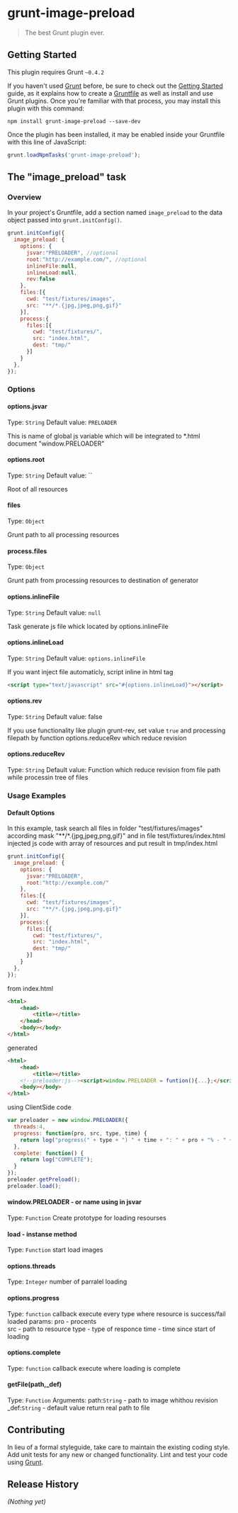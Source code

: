 # grunt-image-preload

> The best Grunt plugin ever.

## Getting Started
This plugin requires Grunt `~0.4.2`

If you haven't used [Grunt](http://gruntjs.com/) before, be sure to check out the [Getting Started](http://gruntjs.com/getting-started) guide, as it explains how to create a [Gruntfile](http://gruntjs.com/sample-gruntfile) as well as install and use Grunt plugins. Once you're familiar with that process, you may install this plugin with this command:

```shell
npm install grunt-image-preload --save-dev
```

Once the plugin has been installed, it may be enabled inside your Gruntfile with this line of JavaScript:

```js
grunt.loadNpmTasks('grunt-image-preload');
```

## The "image_preload" task

### Overview
In your project's Gruntfile, add a section named `image_preload` to the data object passed into `grunt.initConfig()`.

```js
grunt.initConfig({
  image_preload: {
    options: {
      jsvar:"PRELOADER", //optional
      root:"http://example.com/", //optional
      inlineFile:null,
      inlineLoad:null,
      rev:false      
    },
    files:[{
      cwd: "test/fixtures/images", 
      src: "**/*.{jpg,jpeg,png,gif}"
    }],        
    process:{
      files:[{
        cwd: "test/fixtures/",
        src: "index.html",
        dest: "tmp/"
      }]
    }
  },
});
```

### Options

#### options.jsvar
Type: `String`
Default value: `PRELOADER`

This is name of global js variable which will be integrated to *.html document "window.PRELOADER"


#### options.root
Type: `String`
Default value: ``

Root of all resources

#### files
Type: `Object`

Grunt path to all processing resources

#### process.files
Type: `Object`

Grunt path from processing resources to destination of generator

#### options.inlineFile
Type: `String`
Default value: `null`

Task generate js file whick located by options.inlineFile

#### options.inlineLoad
Type: `String`
Default value: `options.inlineFile`

If you want inject file automaticly, script inline in html tag
```html
<script type="text/javascript" src="#{options.inlineLoad}"></script>
```

#### options.rev
Type: `String`
Default value: false

If you use functionality like plugin grunt-rev, set value
`true` and processing filepath by function options.reduceRev
which reduce revision

#### options.reduceRev
Type: `String`
Default value: Function which reduce revision from file path
while processin tree of files

### Usage Examples

#### Default Options
In this example, task search all files in folder "test/fixtures/images" according mask "**/*.{jpg,jpeg,png,gif}"
and in file test/fixtures/index.html injected js code with array of resources and put result in tmp/index.html

```js
grunt.initConfig({
  image_preload: {
    options: {
      jsvar:"PRELOADER",
      root:"http://example.com/"
    },
    files:[{
      cwd: "test/fixtures/images", 
      src: "**/*.{jpg,jpeg,png,gif}"
    }],        
    process:{
      files:[{
        cwd: "test/fixtures/",
        src: "index.html",
        dest: "tmp/"
      }]
    }
  },
});
```
from index.html
```html
<html>
	<head>
		<title></title>
	</head>
	<body></body>
</html>
```
generated

```html
<html>
	<head>
		<title></title>
	<!--preloader:js--><script>window.PRELOADER = funtion(){...};</script><!--endpreloader:js--></head>
	<body></body>
</html>
```

using ClientSide code
```js
var preloader = new window.PRELOADER({
  threads:4,
  progress: function(pro, src, type, time) {
    return log("progress(" + type + ") " + time + ": " + pro + "% - " + src);
  },
  complete: function() {
    return log("COMPLETE");
  }
});
preloader.getPreload();
preloader.load();
```

#### window.PRELOADER - or name using in jsvar
Type: `Function`
Create prototype for loading resourses

#### load - instanse method
Type: `Function`
start load images

#### options.threads
Type: `Integer`
number of parralel loading

#### options.progress
Type: `function`
callback execute every type where resource is success/fail loaded
params:
pro - procents  
src - path to resource
type - type of responce
time - time since start of loading

#### options.complete
Type: `function`
callback execute where loading is complete

#### getFile(path,_def)
Type: `Function`
Arguments: 
  path:`String` - path to image whithou revision
  _def:`String` - default value
return real path to file

## Contributing
In lieu of a formal styleguide, take care to maintain the existing coding style. Add unit tests for any new or changed functionality. Lint and test your code using [Grunt](http://gruntjs.com/).

## Release History
_(Nothing yet)_
